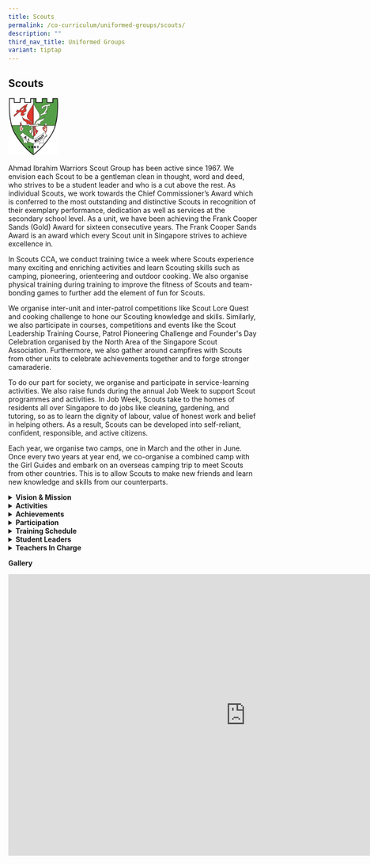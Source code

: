 ```yaml
---
title: Scouts
permalink: /co-curriculum/uniformed-groups/scouts/
description: ""
third_nav_title: Uniformed Groups
variant: tiptap
---
```

<h2>Scouts</h2>
<div class="isomer-image-wrapper">
<img style="width: 20%;" height="auto" width="100%" src="/images/scout%20logo.jpg">
</div>
<p>Ahmad Ibrahim Warriors Scout Group has been active since 1967. We envision
each Scout to be a gentleman clean in thought, word and deed, who strives
to be a student leader and who is a cut above the rest. As individual Scouts,
we work towards the Chief Commissioner’s Award which is conferred to the
most outstanding and distinctive Scouts in recognition of their exemplary
performance, dedication as well as services at the secondary school level.
As a unit, we have been achieving the Frank Cooper Sands (Gold) Award for
sixteen consecutive years. The Frank Cooper Sands Award is an award which
every Scout unit in Singapore strives to achieve excellence in.</p>
<p></p>
<p>In Scouts CCA, we conduct training twice a week where Scouts experience
many exciting and enriching activities and learn Scouting skills such as
camping, pioneering, orienteering and outdoor cooking. We also organise
physical training during training to improve the fitness of Scouts and
team-bonding games to further add the element of fun for Scouts.</p>
<p>We organise inter-unit and inter-patrol competitions like Scout Lore Quest
and cooking challenge to hone our Scouting knowledge and skills. Similarly,
we also participate in courses, competitions and events like the Scout
Leadership Training Course, Patrol Pioneering Challenge and Founder's Day
Celebration organised by the North Area of the Singapore Scout Association.
Furthermore, we also gather around campfires with Scouts from other units
to celebrate achievements together and to forge stronger camaraderie.</p>
<p>To do our part for society, we organise and participate in service-learning
activities. We also raise funds during the annual Job Week to support Scout
programmes and activities. In Job Week, Scouts take to the homes of residents
all over Singapore to do jobs like cleaning, gardening, and tutoring, so
as to learn the dignity of labour, value of honest work and belief in helping
others. As a result, Scouts can be developed into self-reliant, confident,
responsible, and active citizens.</p>
<p>Each year, we organise two camps, one in March and the other in June.
Once every two years at year end, we co-organise a combined camp with the
Girl Guides and embark on an overseas camping trip to meet Scouts from
other countries. This is to allow Scouts to make new friends and learn
new knowledge and skills from our counterparts.</p>
<p></p>
<div data-type="detailGroup" class="isomer-accordion-group isomer-accordion isomer-accordion-white">
<details class="isomer-details">
<summary><strong>Vision &amp; Mission</strong>
</summary>
<div data-type="detailsContent" class="isomer-details-content">
<p><strong>Vision</strong>
<br>Each Scout a gentleman clean in thought, word and deed, who strives to
be a student leader who is a cut above the rest.
<br>
</p>
<p><strong>Mission</strong>
<br>To develop in young gentlemen courage, resilience, and a sense of brotherhood.</p>
</div>
</details>
</div>
<div data-type="detailGroup" class="isomer-accordion-group isomer-accordion isomer-accordion-white">
<details class="isomer-details">
<summary><strong>Activities</strong>
</summary>
<div data-type="detailsContent" class="isomer-details-content">
<p>In Scouting, Scouts learn four core skills:</p>
<ul data-tight="true" class="tight">
<li>
<p>Camping which includes Campfire</p>
</li>
<li>
<p>Hiking, Exploration and Orienteering</p>
</li>
<li>
<p>Knots and Pioneering</p>
</li>
<li>
<p>Cooking and Outdoor Survival
<br>
</p>
</li>
</ul>
<p>This is done through the eight elements of the Scout Method:</p>
<ul data-tight="true" class="tight">
<li>
<p>Scout Promise and Law</p>
</li>
<li>
<p>Learning By Doing</p>
</li>
<li>
<p>Personal Progression</p>
</li>
<li>
<p>Patrol or Team System</p>
</li>
<li>
<p>Adult Support</p>
</li>
<li>
<p>Symbolic Framework</p>
</li>
<li>
<p>Nature</p>
</li>
<li>
<p>Community Involvement
<br>
</p>
</li>
</ul>
<h3>Camping</h3>
<p>Scouts’ hands are trained for wonders, with the ability to set up tents
and structures necessary for surviving in the outdoors. Working in accordance
with nature, Scouts improvise and make use of their surroundings to meet
their needs while protecting them.
<br>
</p>
<h3>Orienteering</h3>
<p>Navigating with a map in one hand and a compass in the other, Scouts identify
checkpoints and significant landmarks, and orientate themselves based on
these points, allowing them to explore unfamiliar territory with ease while
hiking.
<br>
</p>
<h3>Pioneering</h3>
<p>With nimble fingers and rugged hands, Scouts construct miniature wooden
models, transforming them into life-sized bridges, swings and kitchens
using mere wooden spars and manila ropes.
<br>
</p>
<h3>Outdoor Cooking</h3>
<p>From sourcing dried leaves and twigs, to building and maintaining a fire,
to putting small pieces of chicken to roast over a self-made cooking pit,
this is part of the outdoor cooking skill set that every Scout possesses.</p>
</div>
</details>
</div>
<div data-type="detailGroup" class="isomer-accordion-group isomer-accordion isomer-accordion-white">
<details class="isomer-details">
<summary><strong>Achievements</strong>
</summary>
<div data-type="detailsContent" class="isomer-details-content">
<ul data-tight="true" class="tight">
<li>
<p>Unit Award: Frank Cooper Sands (Gold with Honours Pennant) Award</p>
</li>
<li>
<p>Individual Award: Chief Commissioner’s Award</p>
</li>
<li>
<p>North Area Scout Lore Quest
<br>- Highest Team Award: Silver
<br>- Highest Individual Award: Silver</p>
</li>
</ul>
</div>
</details>
</div>
<div data-type="detailGroup" class="isomer-accordion-group isomer-accordion isomer-accordion-white">
<details class="isomer-details">
<summary><strong>Participation</strong>
</summary>
<div data-type="detailsContent" class="isomer-details-content">
<ul data-tight="true" class="tight">
<li>
<p>AISS Weekly Morning Assembly</p>
</li>
<li>
<p>AISS CCA Carnival</p>
</li>
<li>
<p>Diamond Jubilee Donation Drive</p>
</li>
<li>
<p>Shooting for Masters-At-Arms</p>
</li>
<li>
<p>AISS Total Defence Day Commemoration Parade Segment</p>
</li>
<li>
<p>Diamond Jubilee Challenge</p>
</li>
<li>
<p>AISS Total Defence Day Celebration</p>
</li>
<li>
<p>North Area Founder’s Day Celebration</p>
</li>
<li>
<p>North Area Scout Leadership Training Course</p>
</li>
<li>
<p>CPIB Anti-Corruption Badge Course</p>
</li>
<li>
<p>Unit Community Service</p>
</li>
<li>
<p>Standard First Aid Course + CPR AED Certification Course</p>
</li>
<li>
<p>01 Raffles Scout Group Annual Show</p>
</li>
<li>
<p>SPCA Free Pet Health Screening</p>
</li>
<li>
<p>Job Week</p>
</li>
<li>
<p>AISS Achievement Day Parade Segment</p>
</li>
<li>
<p>One Star Kayaking Certification Course</p>
</li>
<li>
<p>Beatty Beaver Scout Group 70th Anniversary Campfire</p>
</li>
<li>
<p>Collector Proficiency Badge Course</p>
</li>
<li>
<p>Istana Open House (National Day)</p>
</li>
<li>
<p>AISS National Day Celebration Parade Segment</p>
</li>
<li>
<p>National Day Parade Segment</p>
</li>
<li>
<p>2006 Southern Cross Scout Troop 65th Anniversary Campfire</p>
</li>
<li>
<p>Unit Training Camp</p>
</li>
<li>
<p>AISS Scouts Honouring Session</p>
</li>
<li>
<p>Jamboree On The Air - Jamboree On The Internet</p>
</li>
<li>
<p>North Area Akela Award Ceremony</p>
</li>
<li>
<p>Learning Journey to Airbus</p>
</li>
<li>
<p>Commercial Flight Simulation Experience</p>
</li>
<li>
<p>National Cub Scout Gang Show Finale</p>
</li>
<li>
<p>Istana Open House (Deepavali)</p>
</li>
<li>
<p>Chief Scout, Mdm Halimah Yacob, Farewell</p>
</li>
<li>
<p>North Area Camporee to Malacca, Malaysia</p>
</li>
</ul>
</div>
</details>
</div>
<div data-type="detailGroup" class="isomer-accordion-group isomer-accordion isomer-accordion-white">
<details class="isomer-details">
<summary><strong>Training Schedule</strong>
</summary>
<div data-type="detailsContent" class="isomer-details-content">
<p><strong>Wednesday</strong>
<br>3.30 pm to 6.00 pm</p>
<p><strong>Friday</strong>
<br>2.30 pm to 5.30 pm</p>
</div>
</details>
</div>
<div data-type="detailGroup" class="isomer-accordion-group isomer-accordion isomer-accordion-white">
<details class="isomer-details">
<summary><strong>Student Leaders</strong>
</summary>
<div data-type="detailsContent" class="isomer-details-content">
<p><strong>Senior Patrol Leader</strong> 
<br>3RE AFABLE GREY ANTHONY BANZUELA
<br>3ST KOH JIA WEI
<br>
<br><strong>Patrol Leader / Secretary</strong> 
<br>3SE DARWISYH ARFAN BIN ABDUL JALIL
<br>3ST LIAU KANG JIE
<br>
<br><strong>Patrol Leader / Quartermaster</strong> 
<br>3SE AQEEL RASHAAD KHAN
<br>3CA NEO XUAN MING
<br>
<br><strong>Assistant Patrol Leader</strong> 
<br>3CA AHMAD IMTIYAZ BIN AZME
<br>3EX SEE KAI LE REYES
<br>2CA LIM ZHENG YIN
<br>2CO MUHAMMAD ADEN MATEEN BIN ABDULLAH
<br>2GR HADI RAYYAN ADI
<br>2RE BENJAMIN LIM MING YING
<br>2SE ONG XUAN LIANG, ISAAC</p>
</div>
</details>
</div>
<div data-type="detailGroup" class="isomer-accordion-group isomer-accordion isomer-accordion-white">
<details class="isomer-details">
<summary><strong>Teachers In Charge</strong>
</summary>
<div data-type="detailsContent" class="isomer-details-content">
<p><strong>Ms Tania Chia Mei Lin (OIC)<br>Contact:&nbsp;<a href="mailto:chia_mei_lin_tania@moe.edu.sg" rel="noopener noreferrer nofollow" target="">chia_mei_lin_tania@moe.edu.sg</a></strong>
</p>
<p>Ms Ng Hui Wen
<br>Mr Enzo Charles Victor Buttazzoni
<br>Ms Low Qiao Yuan</p>
</div>
</details>
</div>
<p><strong>Gallery</strong>
</p>
<div class="iframe-wrapper">
<iframe height="569" width="960" allowfullscreen="true" frameborder="0" src="https://docs.google.com/presentation/d/e/2PACX-1vS6xEcCVqO3_J4M0W2Y2xA5nSMO-9TZAySfQH6rguENUFQ42mplu9E02TxMEFbVCavbtqStEhdb3hYC/embed?start=true&amp;loop=true&amp;delayms=3000"></iframe>
</div>
<p></p>